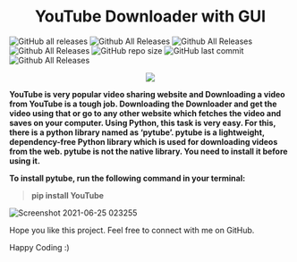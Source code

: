 



<h1 align="center">YouTube Downloader with GUI </h1>

![GitHub all releases](https://img.shields.io/github/downloads/ShahzebAli123/Python-YouTube-Downloader-with-GUI-/total)
![Github All Releases](https://img.shields.io/badge/made%20by-Shahzeb%20Ali-blue)
![Github All Releases](https://img.shields.io/badge/Open%20Source-%20%E2%9D%A4%EF%B8%8F-red)
![Github All Releases](https://img.shields.io/github/issues/ShahzebAli123/Python-YouTube-Downloader-with-GUI-)
![GitHub repo size](https://img.shields.io/github/repo-size/ShahzebAli123/Python-YouTube-Downloader-with-GUI-)
![GitHub last commit](https://img.shields.io/github/last-commit/ShahzebAli123/Python-YouTube-Downloader-with-GUI-)
![Github All Releases](https://img.shields.io/github/followers/ShahzebAli123?style=social)


<p align="center">
  <img width="" height="" src="https://user-images.githubusercontent.com/63748662/124924549-3e05f180-e004-11eb-9f86-b5068ec1e963.PNG">
</p>


**YouTube is very popular video sharing website and Downloading a video from YouTube is a tough job. Downloading the Downloader and get the video using that or go to any other website which fetches the video and saves on your computer. 
Using Python, this task is very easy. For this, there is a python library named as ‘pytube’. pytube is a lightweight, dependency-free Python library which is used for downloading videos from the web.
pytube is not the native library. You need to install it before using it.**

**To install pytube, run the following command in your terminal:**
> **pip install YouTube**  

![Screenshot 2021-06-25 023255](https://user-images.githubusercontent.com/63748662/123344997-bf1dad00-d55d-11eb-9839-311a1ae659df.png)


Hope you like this project. Feel free to connect with me on GitHub.

Happy Coding :)

 


